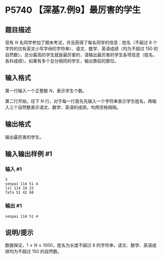 # P5740 【深基7.例9】最厉害的学生

## 题目描述

现有 $N$ 名同学参加了期末考试，并且获得了每名同学的信息：姓名（不超过 $8$ 个字符的仅有英文小写字母的字符串）、语文、数学、英语成绩（均为不超过 $150$ 的自然数）。总分最高的学生就是最厉害的，请输出最厉害的学生各项信息（姓名、各科成绩）。如果有多个总分相同的学生，输出靠前的那位。

## 输入格式

第一行输入一个正整数 $N$，表示学生个数。

第二行开始，往下 $N$ 行，对于每一行首先先输入一个字符串表示学生姓名，再输入三个自然数表示语文、数学、英语的成绩。均用空格相隔。

## 输出格式

输出最厉害的学生。

## 输入输出样例 #1

### 输入 #1

```
3
senpai 114 51 4
lxl 114 10 23
fafa 51 42 60
```

### 输出 #1

```
senpai 114 51 4
```

## 说明/提示

数据保证，$1 \leq N \leq 1000$，姓名为长度不超过 $8$ 的字符串，语文、数学、英语成绩均为不超过 $150$ 的自然数。